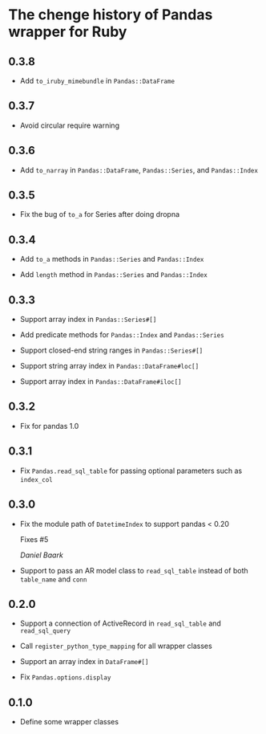 # The chenge history of Pandas wrapper for Ruby

## 0.3.8

* Add `to_iruby_mimebundle` in `Pandas::DataFrame`

## 0.3.7

* Avoid circular require warning

## 0.3.6

* Add `to_narray` in `Pandas::DataFrame`, `Pandas::Series`, and `Pandas::Index`

## 0.3.5

* Fix the bug of `to_a` for Series after doing dropna

## 0.3.4

* Add `to_a` methods in `Pandas::Series` and `Pandas::Index`

* Add `length` method in `Pandas::Series` and `Pandas::Index`

## 0.3.3

* Support array index in `Pandas::Series#[]`

* Add predicate methods for `Pandas::Index` and `Pandas::Series`

* Support closed-end string ranges in `Pandas::Series#[]`

* Support string array index in `Pandas::DataFrame#loc[]`

* Support array index in `Pandas::DataFrame#iloc[]`

## 0.3.2

* Fix for pandas 1.0

## 0.3.1

* Fix `Pandas.read_sql_table` for passing optional parameters such as `index_col`

## 0.3.0

* Fix the module path of `DatetimeIndex` to support pandas < 0.20

  Fixes #5

  *Daniel Baark*

* Support to pass an AR model class to `read_sql_table` instead of both `table_name` and `conn`

## 0.2.0

* Support a connection of ActiveRecord in `read_sql_table` and `read_sql_query`

* Call `register_python_type_mapping` for all wrapper classes

* Support an array index in `DataFrame#[]`

* Fix `Pandas.options.display`

## 0.1.0

* Define some wrapper classes
